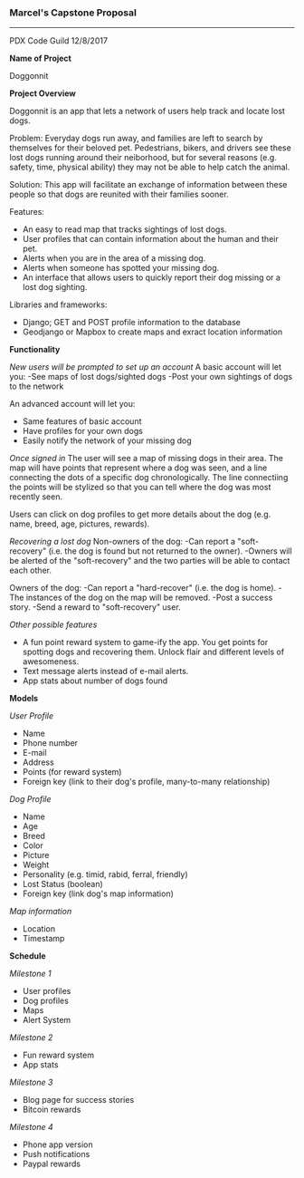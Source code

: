 
### Marcel's Capstone Proposal
<hr/>
PDX Code Guild
12/8/2017

**Name of Project**

Doggonnit

**Project Overview**

Doggonnit is an app that lets a network of users help track and locate lost dogs.

Problem:
Everyday dogs run away, and families are left to search by themselves for their beloved pet.
Pedestrians, bikers, and drivers see these lost dogs running around their neiborhood, but for several reasons
(e.g. safety, time, physical ability) they may not be able to help catch the animal.

Solution:
This app will facilitate an exchange of information between these people so that dogs are reunited with their families sooner.

Features:
- An easy to read map that tracks sightings of lost dogs.
- User profiles that can contain information about the human and their pet.
- Alerts when you are in the area of a missing dog.
- Alerts when someone has spotted your missing dog.
- An interface that allows users to quickly report their dog missing or a lost dog sighting.

Libraries and frameworks:
- Django; GET and POST profile information to the database
- Geodjango or Mapbox to create maps and exract location information

**Functionality**

*New users will be prompted to set up an account* 
A basic account will let you:
  -See maps of lost dogs/sighted dogs
  -Post your own sightings of dogs to the network
  
 An advanced account will let you:
  - Same features of basic account
  - Have profiles for your own dogs
  - Easily notify the network of your missing dog
  
 *Once signed in*
 The user will see a map of missing dogs in their area.
 The map will have points that represent where a dog was seen,
 and a line connecting the dots of a specific dog chronologically. The line connectiing the 
 points will be stylized so that you can tell where the dog was most recently seen.
 
 Users can click on dog profiles to get more details about the dog (e.g. name, breed, age, pictures, rewards).
 
 *Recovering a lost dog*
 Non-owners of the dog:
 -Can report a "soft-recovery" (i.e. the dog is found but not returned to the owner).
 -Owners will be alerted of the "soft-recovery" and the two parties will be able to contact each other.
 
 Owners of the dog:
 -Can report a "hard-recover" (i.e. the dog is home).
 -The instances of the dog on the map will be removed.
 -Post a success story.
 -Send a reward to "soft-recovery" user.
 
 *Other possible features*
  - A fun point reward system to game-ify the app. You get points for spotting dogs and recovering them. Unlock flair and different levels of awesomeness.
  - Text message alerts instead of e-mail alerts.
  - App stats about number of dogs found
  
  **Models**
  
  *User Profile*
  - Name
  - Phone number
  - E-mail
  - Address
  - Points (for reward system)
  - Foreign key (link to their dog's profile, many-to-many relationship)
  
  *Dog Profile*
  - Name
  - Age
  - Breed
  - Color
  - Picture
  - Weight
  - Personality (e.g. timid, rabid, ferral, friendly) 
  - Lost Status (boolean)
  - Foreign key (link dog's map information)
  
  *Map information*
  - Location
  - Timestamp
  
  
  **Schedule**
  
  *Milestone 1*
  - User profiles
  - Dog profiles
  - Maps
  - Alert System
  
  *Milestone 2*
  - Fun reward system
  - App stats
  
  *Milestone 3*
  - Blog page for success stories 
  - Bitcoin rewards
  
  *Milestone 4*
  - Phone app version
  - Push notifications
  - Paypal rewards
